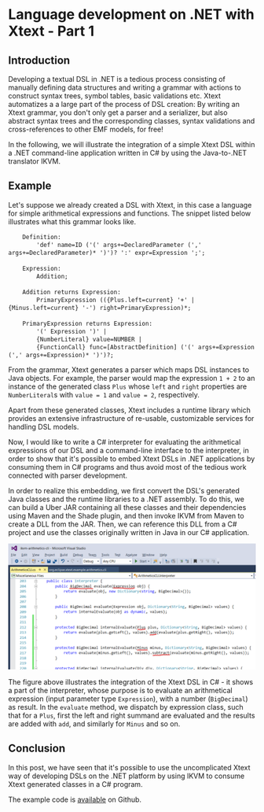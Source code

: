 # Language development on .NET with Xtext - Part 1
## Introduction
Developing a textual DSL in .NET is a tedious process consisting of manually defining data structures and writing a grammar with actions to construct syntax trees, symbol tables, basic validations etc.
Xtext automatizes a a large part of the process of DSL creation:
By writing an Xtext grammar, you don't only get a parser and a serializer, but also abstract syntax trees and the corresponding classes, syntax validations and cross-references to other EMF models, for free! 

In the following, we will illustrate the integration of a simple Xtext DSL within a .NET command-line application written in C# by using the Java-to-.NET translator IKVM.

## Example
Let's suppose we already created a DSL with Xtext, in this case a language for simple arithmetical expressions and functions.
The snippet listed below illustrates what this grammar looks like. 

[//]: # "TODO: Herausgerissenes Blatt"

        Definition:
            'def' name=ID ('(' args+=DeclaredParameter (',' args+=DeclaredParameter)* ')')? ':' expr=Expression ';';

        Expression:
            Addition;

        Addition returns Expression:
            PrimaryExpression (({Plus.left=current} '+' | {Minus.left=current} '-') right=PrimaryExpression)*;

        PrimaryExpression returns Expression:
            '(' Expression ')' |
            {NumberLiteral} value=NUMBER |
            {FunctionCall} func=[AbstractDefinition] ('(' args+=Expression (',' args+=Expression)* ')')?;

From the grammar, Xtext generates a parser which maps DSL instances to Java objects.
For example, the parser would map the expression ``1 + 2`` to an instance of the generated class ``Plus`` whose ``left`` and ``right`` properties are ``NumberLiteral``s with ``value = 1`` and ``value = 2``, respectively.

Apart from these generated classes, Xtext includes a runtime library which provides an extensive infrastructure of re-usable, customizable services for handling DSL models. 

Now, I would like to write a C# interpreter for evaluating the arithmetical expressions of our DSL and a command-line interface to the interpreter, in order to show that it's possible to embed Xtext DSLs in .NET applications by consuming them in C# programs and thus avoid most of the tedious work connected with parser development.

In order to realize this embedding, we first convert the DSL's generated Java classes and the runtime libraries to a .NET assembly.
To do this, we can build a Uber JAR containing all these classes and their dependencies using Maven and the Shade plugin, and then invoke IKVM from Maven to create a DLL from the JAR.
Then, we can reference this DLL from a C# project and use the classes originally written in Java in our C# application.

![C# Interpreter](csharp-interpreter.png)

The figure above illustrates the integration of the Xtext DSL in C# - it shows a part of the interpreter, whose purpose is to evaluate an arithmetical expression (input parameter type ``Expression``), with a number (``BigDecimal``) as result.
In the ``evaluate`` method, we dispatch by expression class, such that for a ``Plus``, first the left and right summand are evaluated and the results are added with ``add``, and similarly for ``Minus`` and so on.

[//]: # "Evtl.: Wie setze ich sowas auf?"
[//]: # "Evtl.: Konkrete Beispiele"
[//]: # " - Projektstruktur"
[//]: # " - Maven Build"
[//]: # "    - Shade "
[//]: # "	- Aufruf IKVM"
[//]: # "Evtl.: 'Integrationshemmnisse'"
[//]: # "Evtl.: Diagramme"

## Conclusion
In this post, we have seen that it's possible to use the uncomplicated Xtext way of developing DSLs on the .NET platform by using IKVM to consume Xtext generated classes in a C# program.  

The example code is [available](https://github.com/stadlerb/ikvm-arithmetics-cli) on Github.